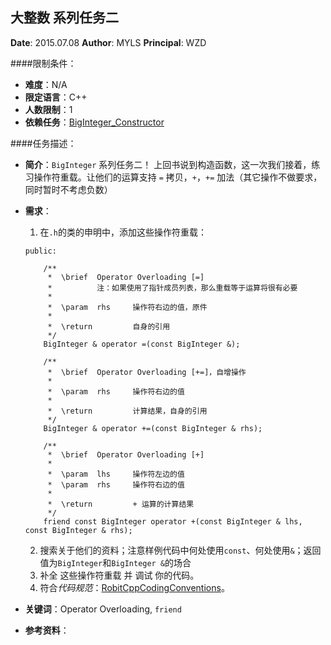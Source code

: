 大整数 系列任务二
---

**Date**: 2015.07.08
**Author**: MYLS
**Principal**: WZD

####限制条件：

 - **难度**：N/A
 - **限定语言**：C++
 - **人数限制**：1
 - **依赖任务**：[BigInteger_Constructor](BigInteger_Constructor.md)

####任务描述：

 - **简介**：`BigInteger` 系列任务二！
 上回书说到构造函数，这一次我们接着，练习操作符重载。让他们的运算支持 `=` 拷贝，`+`，`+=` 加法（其它操作不做要求，同时暂时不考虑负数）
 - **需求**：
    1. 在`.h`的类的申明中，添加这些操作符重载：
	```
	public:

		/**
		 *	\brief	Operator Overloading [=]
		 *			注：如果使用了指针成员列表，那么重载等于运算将很有必要
		 *
		 *	\param	rhs		操作符右边的值，原件
		 *
		 *	\return			自身的引用
		 */
		BigInteger & operator =(const BigInteger &);

		/**
		 *	\brief	Operator Overloading [+=]，自增操作
		 *
		 *	\param	rhs		操作符右边的值
		 *
		 *	\return			计算结果，自身的引用
		 */
		BigInteger & operator +=(const BigInteger & rhs);

		/**
		 *	\brief	Operator Overloading [+]
		 *
		 *	\param	lhs		操作符左边的值
		 *	\param	rhs		操作符右边的值
		 *
		 *	\return			+ 运算的计算结果
		 */
		friend const BigInteger operator +(const BigInteger & lhs, const BigInteger & rhs);
	```
    2. 搜索关于他们的资料；注意样例代码中何处使用`const`、何处使用`&`；返回值为`BigInteger`和`BigInteger &`的场合
    3. 补全 这些操作符重载 并 调试 你的代码。
    4. 符合*代码规范*：[RobitCppCodingConventions](ref/RobitCppCodingConventions.md)。

 - **关键词**：Operator Overloading, `friend`
 - **参考资料**：
